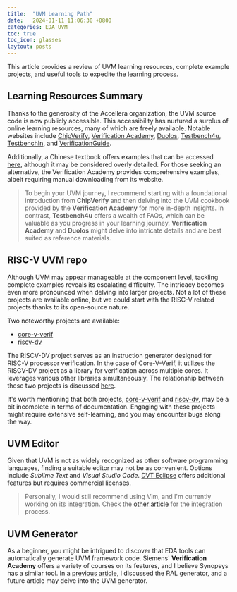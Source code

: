 ```yaml
---
title:  "UVM Learning Path"
date:   2024-01-11 11:06:30 +0800
categories: EDA UVM
toc: true
toc_icon: glasses
laytout: posts
---
```


This article provides a review of UVM learning resources, complete example projects, and useful tools to expedite the learning process.

## Learning Resources Summary

Thanks to the generosity of the Accellera organization, the UVM source code is now publicly accessible. This accessibility has nurtured a surplus of online learning resources, many of which are freely available. Notable websites include [ChipVerify](https://www.chipverify.com/), [Verification Academy](https://verificationacademy.com/), [Duolos](https://www.doulos.com/), [Testbench4u](https://testbench4u.com/), [TestbenchIn](http://www.testbench.in/), and [VerificationGuide](https://verificationguide.com/).

Additionally, a Chinese textbook offers examples that can be accessed [here](https://github.com/shtzw965/puvm), although it may be considered overly detailed. For those seeking an alternative, the Verification Academy provides comprehensive examples, albeit requiring manual downloading from its website.

> To begin your UVM journey, I recommend starting with a foundational introduction from **ChipVerify** and then delving into the UVM cookbook provided by the **Verification Academy** for more in-depth insights. In contrast, **Testbench4u** offers a wealth of FAQs, which can be valuable as you progress in your learning journey. **Verification Academy** and **Duolos** might delve into intricate details and are best suited as reference materials.

## RISC-V UVM repo

Although UVM may appear manageable at the component level, tackling complete examples reveals its escalating difficulty. The intricacy becomes even more pronounced when delving into larger projects. Not a lot of these projects are available online, but we could start with the RISC-V related projects thanks to its open-source nature.

Two noteworthy projects are available:

- [core-v-verif](https://github.com/openhwgroup/core-v-verif)
- [riscv-dv](https://github.com/chipsalliance/riscv-dv?tab=readme-ov-file)

The RISCV-DV project serves as an instruction generator designed for RISC-V processor verification. In the case of Core-V-Verif, it utilizes the RISCV-DV project as a library for verification across multiple cores. It leverages various other libraries simultaneously. The relationship between these two projects is discussed [here](https://docs.openhwgroup.org/projects/core-v-verif/en/latest/corev_dv.html).

It's worth mentioning that both projects, [core-v-verif](https://github.com/openhwgroup/core-v-verif) and [riscv-dv](https://github.com/chipsalliance/riscv-dv?tab=readme-ov-file), may be a bit incomplete in terms of documentation. Engaging with these projects might require extensive self-learning, and you may encounter bugs along the way.

## UVM Editor

Given that UVM is not as widely recognized as other software programming languages, finding a suitable editor may not be as convenient. Options include *Sublime Text* and *Visual Studio Code*. [DVT Eclipse](https://www.dvteclipse.com/) offers additional features but requires commercial licenses.

> Personally, I would still recommend using Vim, and I'm currently working on its integration. Check the [other article]({{site.url}}/eda/uvm/Vim_SV_UVM/) for the integration process.

## UVM Generator

As a beginner, you might be intrigued to discover that EDA tools can automatically generate UVM framework code. Siemens' **Verification Academy** offers a variety of courses on its features, and I believe Synopsys has a similar tool. In a [previous article]({{site.url}}/eda/uvm/ralgen/), I discussed the RAL generator, and a future article may delve into the UVM generator.